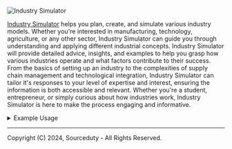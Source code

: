 ![Industry Simulator](https://github.com/sourceduty/Industry_Simulator/assets/123030236/4c26e161-c58f-4153-99a8-cf2646fc632b)

[Industry Simulator](https://chat.openai.com/g/g-hCoAwBYlv-industry-simulator) helps you plan, create, and simulate various industry models. Whether you're interested in manufacturing, technology, agriculture, or any other sector, Industry Simulator can guide you through understanding and applying different industrial concepts. Industry Simulator will provide detailed advice, insights, and examples to help you grasp how various industries operate and what factors contribute to their success. From the basics of setting up an industry to the complexities of supply chain management and technological integration, Industry Simulator can tailor it's responses to your level of expertise and interest, ensuring the information is both accessible and relevant. Whether you're a student, entrepreneur, or simply curious about how industries work, Industry Simulator is here to make the process engaging and informative.

<details><summary>Example Usage</summary>

 ```

Simulate an example industry model.

Industry: Coffee Shop

1. Inputs:

   - Raw Materials: Coffee beans, milk, sugar, tea, bakery items, and other ingredients.
   - Labor: Baristas, a manager, cleaning staff.
   - Capital: Espresso machines, grinders, furniture, POS (Point of Sale) system, decor.
   - Services: Electricity, water, internet, waste disposal.

2. Processes:

   - Sourcing: Procuring high-quality coffee beans and other ingredients from suppliers.
   - Training: Ensuring staff are trained to prepare beverages and food items, provide good customer service, and maintain hygiene standards.
   - Production: Brewing coffee, preparing food items, and serving customers.
   - Sales & Marketing: Attracting customers through advertising, loyalty programs, and social media engagement.
   - Maintenance: Regular cleaning and maintenance of equipment and premises.

3. Outputs:

   - Products: Coffee, tea, bakery items, other beverages.
   - Services: A comfortable and inviting space for customers to enjoy their purchases.
   - Waste: Coffee grounds, food waste, packaging materials.

4. Challenges:

   - Competition: Staying competitive with other coffee shops and large chains.
   - Quality Control: Maintaining consistent quality in products and services.
   - Supply Chain: Managing supply chain disruptions that affect the availability of ingredients.
   - Sustainability: Addressing environmental concerns related to waste and sourcing.

Simulation Steps:

1. Set Objectives: Increase monthly sales by 10%, improve customer satisfaction ratings, reduce waste by 20%.
2. Adjust Variables: Experiment with changes like introducing new menu items, adjusting pricing, or implementing a waste recycling program.
3. Monitor Results: Track sales data, customer feedback, and waste management efficiency over a simulated period, say 3 months.
4. Analyze Data: Assess the impact of changes on sales, customer satisfaction, and waste reduction.
5. Refine Model: Based on analysis, make further adjustments to optimize performance.


 ```

</details>

***

Copyright (C) 2024, Sourceduty - All Rights Reserved.
